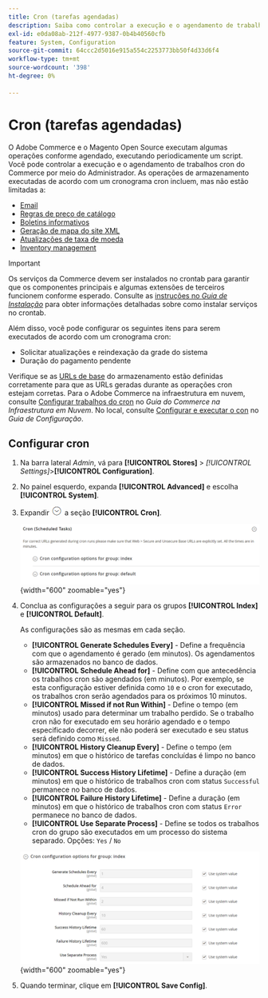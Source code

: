 ```yaml
---
title: Cron (tarefas agendadas)
description: Saiba como controlar a execução e o agendamento de trabalhos cron do Commerce com o Administrador.
exl-id: e0da08ab-212f-4977-9387-0b4b40560cfb
feature: System, Configuration
source-git-commit: 64ccc2d5016e915a554c2253773bb50f4d33d6f4
workflow-type: tm+mt
source-wordcount: '398'
ht-degree: 0%

---
```


# Cron (tarefas agendadas)

O Adobe Commerce e o Magento Open Source executam algumas operações conforme agendado, executando periodicamente um script. Você pode controlar a execução e o agendamento de trabalhos cron do Commerce por meio do Administrador. As operações de armazenamento executadas de acordo com um cronograma cron incluem, mas não estão limitadas a:

- [Email](email-communications.md)
- [Regras de preço de catálogo](../merchandising-promotions/price-rules-catalog.md)
- [Boletins informativos](../merchandising-promotions/newsletters.md)
- [Geração de mapa do site XML](../merchandising-promotions/sitemap-xml.md)
- [Atualizações de taxa de moeda](../stores-purchase/currency-update.md)
- [Inventory management](../inventory-management/introduction.md)

>[!IMPORTANT]
>
>Os serviços da Commerce devem ser instalados no crontab para garantir que os componentes principais e algumas extensões de terceiros funcionem conforme esperado. Consulte as [instruções no _Guia de Instalação_](https://experienceleague.adobe.com/docs/commerce-operations/installation-guide/next-steps/configuration.html) para obter informações detalhadas sobre como instalar serviços no crontab.

Além disso, você pode configurar os seguintes itens para serem executados de acordo com um cronograma cron:

- Solicitar atualizações e reindexação da grade do sistema
- Duração do pagamento pendente

Verifique se as [URLs de base](../stores-purchase/store-urls.md) do armazenamento estão definidas corretamente para que as URLs geradas durante as operações cron estejam corretas. Para o Adobe Commerce na infraestrutura em nuvem, consulte [Configurar trabalhos do cron](https://experienceleague.adobe.com/docs/commerce-cloud-service/user-guide/configure/app/properties/crons-property.html) no _Guia do Commerce na Infraestrutura em Nuvem_. No local, consulte [Configurar e executar o con](https://experienceleague.adobe.com/docs/commerce-operations/configuration-guide/cli/configure-cron-jobs.html) no _Guia de Configuração_.

## Configurar cron

1. Na barra lateral _Admin_, vá para **[!UICONTROL Stores]** > _[!UICONTROL Settings]_>**[!UICONTROL Configuration]**.

1. No painel esquerdo, expanda **[!UICONTROL Advanced]** e escolha **[!UICONTROL System]**.

1. Expandir ![Seletor de expansão](../assets/icon-display-expand.png) a seção **[!UICONTROL Cron]**.

   ![Configuração avançada - tarefas cron](../configuration-reference/advanced/assets/system-cron.png){width="600" zoomable="yes"}

1. Conclua as configurações a seguir para os grupos **[!UICONTROL Index]** e **[!UICONTROL Default]**.

   As configurações são as mesmas em cada seção.

   - **[!UICONTROL Generate Schedules Every]** - Define a frequência com que o agendamento é gerado (em minutos). Os agendamentos são armazenados no banco de dados.
   - **[!UICONTROL Schedule Ahead for]** - Define com que antecedência os trabalhos cron são agendados (em minutos). Por exemplo, se esta configuração estiver definida como `10` e o cron for executado, os trabalhos cron serão agendados para os próximos 10 minutos.
   - **[!UICONTROL Missed if not Run Within]** - Define o tempo (em minutos) usado para determinar um trabalho perdido. Se o trabalho cron não for executado em seu horário agendado e o tempo especificado decorrer, ele não poderá ser executado e seu status será definido como `Missed`.
   - **[!UICONTROL History Cleanup Every]** - Define o tempo (em minutos) em que o histórico de tarefas concluídas é limpo no banco de dados.
   - **[!UICONTROL Success History Lifetime]** - Define a duração (em minutos) em que o histórico de trabalhos cron com status `Successful` permanece no banco de dados.
   - **[!UICONTROL Failure History Lifetime]** - Define a duração (em minutos) em que o histórico de trabalhos cron com status `Error` permanece no banco de dados.
   - **[!UICONTROL Use Separate Process]** - Define se todos os trabalhos cron do grupo são executados em um processo do sistema separado. Opções: `Yes` / `No`

   ![Configuração avançada - índice do grupo cron](../configuration-reference/advanced/assets/system-cron-group-index.png){width="600" zoomable="yes"}

1. Quando terminar, clique em **[!UICONTROL Save Config]**.
